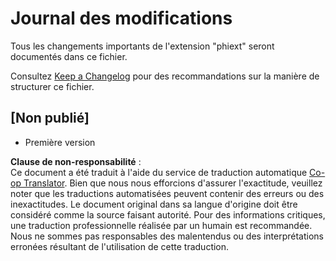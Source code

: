<!--
CO_OP_TRANSLATOR_METADATA:
{
  "original_hash": "bd0afcb627d5754038537758315cbad7",
  "translation_date": "2025-03-27T04:53:11+00:00",
  "source_file": "code\\09.UpdateSamples\\Aug\\vscode\\phiext\\CHANGELOG.md",
  "language_code": "fr"
}
-->
# Journal des modifications

Tous les changements importants de l'extension "phiext" seront documentés dans ce fichier.

Consultez [Keep a Changelog](http://keepachangelog.com/) pour des recommandations sur la manière de structurer ce fichier.

## [Non publié]

- Première version

**Clause de non-responsabilité** :  
Ce document a été traduit à l'aide du service de traduction automatique [Co-op Translator](https://github.com/Azure/co-op-translator). Bien que nous nous efforcions d'assurer l'exactitude, veuillez noter que les traductions automatisées peuvent contenir des erreurs ou des inexactitudes. Le document original dans sa langue d'origine doit être considéré comme la source faisant autorité. Pour des informations critiques, une traduction professionnelle réalisée par un humain est recommandée. Nous ne sommes pas responsables des malentendus ou des interprétations erronées résultant de l'utilisation de cette traduction.